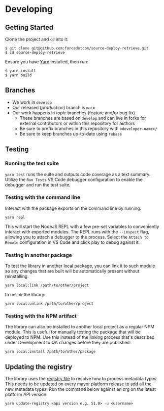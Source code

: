 # Developing

## Getting Started

Clone the project and `cd` into it:

```
$ git clone git@github.com:forcedotcom/source-deploy-retrieve.git
$ cd source-deploy-retrieve
```

Ensure you have [Yarn](https://yarnpkg.com/) installed, then run:

```
$ yarn install
$ yarn build
```

## Branches

- We work in `develop`
- Our released (_production_) branch is `main`
- Our work happens in _topic_ branches (feature and/or bug fix)
  - These branches are based on `develop` and can live in forks for external contributors or within this repository for authors
  - Be sure to prefix branches in this repository with `<developer-name>/`
  - Be sure to keep branches up-to-date using `rebase`

## Testing

### Running the test suite

`yarn test` runs the suite and outputs code coverage as a text summary. Utilize the `Run Tests` VS Code debugger configuration to enable the debugger and run the test suite.

### Testing with the command line

Interact with the package exports on the command line by running:

`yarn repl`

This will start the NodeJS REPL with a few pre-set variables to conveniently interact
with exported modules. The REPL runs with the `--inspect` flag, allowing you to attach a debugger to the process. Select the `Attach to Remote` configuration in VS Code and click play to debug against it.

### Testing in another package

To test the library in another local package, you can link it to such module so any changes that are built will be automatically present without reinstalling:

`yarn local:link /path/to/other/project`

to unlink the library:

`yarn local:unlink /path/to/other/project`

### Testing with the NPM artifact

The library can also be installed to another local project as a regular NPM module. This is useful for manually testing the package that will be deployed to NPM. Use this instead of the linking process that's described under Development to QA changes before they are published:

`yarn local:install /path/to/other/package`

## Updating the registry

The library uses the [registry file]('../src/registry/registry.json') to resolve how to process metadata types. This needs to be updated on every mayor platform release to add all the new metadata types. Run the command below against an org on the latest platform API version:

`yarn update-registry <api version e.g. 51.0> -u <username>`
